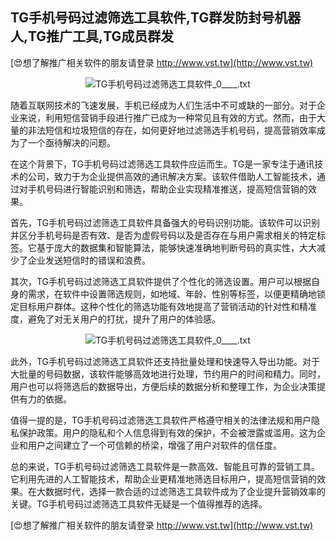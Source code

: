 ## **TG手机号码过滤筛选工具软件,TG群发防封号机器人,TG推广工具,TG成员群发**

[😍想了解推广相关软件的朋友请登录 http://www.vst.tw](http://www.vst.tw)

 <center><img src="https://vst.tw/MP4/tuiguang/png/7.png" alt="TG手机号码过滤筛选工具软件_0____.txt"></center>

随着互联网技术的飞速发展，手机已经成为人们生活中不可或缺的一部分。对于企业来说，利用短信营销手段进行推广已成为一种常见且有效的方式。然而，由于大量的非法短信和垃圾短信的存在，如何更好地过滤筛选手机号码，提高营销效率成为了一个亟待解决的问题。

在这个背景下，TG手机号码过滤筛选工具软件应运而生。TG是一家专注于通讯技术的公司，致力于为企业提供高效的通讯解决方案。该软件借助人工智能技术，通过对手机号码进行智能识别和筛选，帮助企业实现精准推送，提高短信营销的效果。

首先，TG手机号码过滤筛选工具软件具备强大的号码识别功能。该软件可以识别并区分手机号码是否有效、是否为虚假号码以及是否存在与用户需求相关的特定标签。它基于庞大的数据集和智能算法，能够快速准确地判断号码的真实性，大大减少了企业发送短信时的错误和浪费。

其次，TG手机号码过滤筛选工具软件提供了个性化的筛选设置。用户可以根据自身的需求，在软件中设置筛选规则，如地域、年龄、性别等标签，以便更精确地锁定目标用户群体。这种个性化的筛选功能有效地提高了营销活动的针对性和精准度，避免了对无关用户的打扰，提升了用户的体验感。

 <center><img src="https://vst.tw/MP4/tuiguang/png/3.png" alt="TG手机号码过滤筛选工具软件_0____.txt"></center>

此外，TG手机号码过滤筛选工具软件还支持批量处理和快速导入导出功能。对于大批量的号码数据，该软件能够高效地进行处理，节约用户的时间和精力。同时，用户也可以将筛选后的数据导出，方便后续的数据分析和整理工作，为企业决策提供有力的依据。

值得一提的是，TG手机号码过滤筛选工具软件严格遵守相关的法律法规和用户隐私保护政策。用户的隐私和个人信息得到有效的保护，不会被泄露或滥用。这为企业和用户之间建立了一个可信赖的桥梁，增强了用户对软件的信任度。

总的来说，TG手机号码过滤筛选工具软件是一款高效、智能且可靠的营销工具。它利用先进的人工智能技术，帮助企业更精准地筛选目标用户，提高短信营销的效果。在大数据时代，选择一款合适的过滤筛选工具软件成为了企业提升营销效率的关键。TG手机号码过滤筛选工具软件无疑是一个值得推荐的选择。

[😍想了解推广相关软件的朋友请登录 http://www.vst.tw](http://www.vst.tw)



